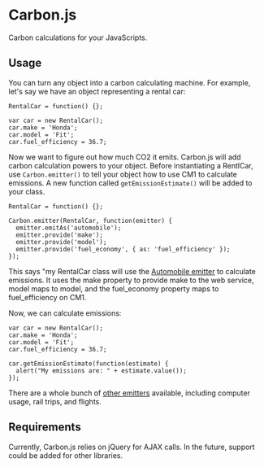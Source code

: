 # Carbon.js

Carbon calculations for your JavaScripts.

## Usage

You can turn any object into a carbon calculating machine. For example, let's say we have an object representing a rental car:


    RentalCar = function() {};
    
    var car = new RentalCar();
    car.make = 'Honda';
    car.model = 'Fit';
    car.fuel_efficiency = 36.7;

Now we want to figure out how much CO2 it emits. Carbon.js will add carbon calculation powers to your object. Before instantiating a RentlCar, use `Carbon.emitter()` to tell your object how to use CM1 to calculate emissions. A new function called `getEmissionEstimate()` will be added to your class.

    RentalCar = function() {};
    
    Carbon.emitter(RentalCar, function(emitter) {
      emitter.emitAs('automobile');
      emitter.provide('make');
      emitter.provide('model');
      emitter.provide('fuel_economy', { as: 'fuel_efficiency' });
    });

This says "my RentalCar class will use the [Automobile emitter](http://carbon.brighterplanet.com/models/automobile) to calculate emissions. It uses the make property to provide make to the web service, model maps to model, and the fuel_economy property maps to fuel_efficiency on CM1.

Now, we can calculate emissions:

    var car = new RentalCar();
    car.make = 'Honda';
    car.model = 'Fit';
    car.fuel_efficiency = 36.7;

    car.getEmissionEstimate(function(estimate) {
      alert("My emissions are: " + estimate.value());
    });

There are a whole bunch of [other emitters](http://carbon.brighterplanet.com/models) available, including computer usage, rail trips, and flights.

## Requirements

Currently, Carbon.js relies on jQuery for AJAX calls. In the future, support could be added for other libraries.
